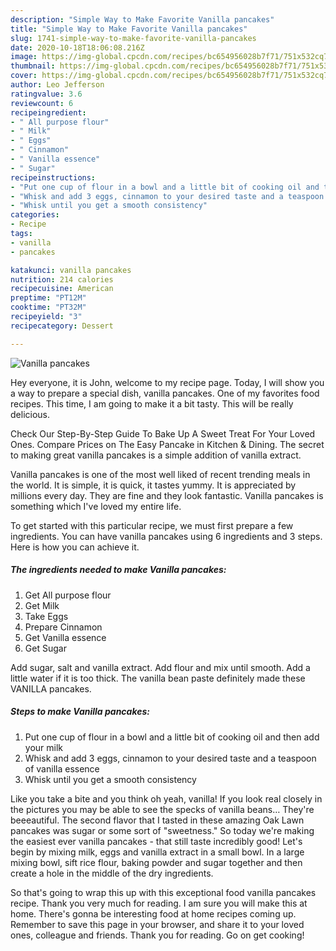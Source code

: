 ```yaml
---
description: "Simple Way to Make Favorite Vanilla pancakes"
title: "Simple Way to Make Favorite Vanilla pancakes"
slug: 1741-simple-way-to-make-favorite-vanilla-pancakes
date: 2020-10-18T18:06:08.216Z
image: https://img-global.cpcdn.com/recipes/bc654956028b7f71/751x532cq70/vanilla-pancakes-recipe-main-photo.jpg
thumbnail: https://img-global.cpcdn.com/recipes/bc654956028b7f71/751x532cq70/vanilla-pancakes-recipe-main-photo.jpg
cover: https://img-global.cpcdn.com/recipes/bc654956028b7f71/751x532cq70/vanilla-pancakes-recipe-main-photo.jpg
author: Leo Jefferson
ratingvalue: 3.6
reviewcount: 6
recipeingredient:
- " All purpose flour"
- " Milk"
- " Eggs"
- " Cinnamon"
- " Vanilla essence"
- " Sugar"
recipeinstructions:
- "Put one cup of flour in a bowl and a little bit of cooking oil and then add your milk"
- "Whisk and add 3 eggs, cinnamon to your desired taste and a teaspoon of vanilla essence"
- "Whisk until you get a smooth consistency"
categories:
- Recipe
tags:
- vanilla
- pancakes

katakunci: vanilla pancakes 
nutrition: 214 calories
recipecuisine: American
preptime: "PT12M"
cooktime: "PT32M"
recipeyield: "3"
recipecategory: Dessert

---
```



![Vanilla pancakes](https://img-global.cpcdn.com/recipes/bc654956028b7f71/751x532cq70/vanilla-pancakes-recipe-main-photo.jpg)

Hey everyone, it is John, welcome to my recipe page. Today, I will show you a way to prepare a special dish, vanilla pancakes. One of my favorites food recipes. This time, I am going to make it a bit tasty. This will be really delicious.

Check Our Step-By-Step Guide To Bake Up A Sweet Treat For Your Loved Ones. Compare Prices on The Easy Pancake in Kitchen &amp; Dining. The secret to making great vanilla pancakes is a simple addition of vanilla extract.

Vanilla pancakes is one of the most well liked of recent trending meals in the world. It is simple, it is quick, it tastes yummy. It is appreciated by millions every day. They are fine and they look fantastic. Vanilla pancakes is something which I've loved my entire life.


To get started with this particular recipe, we must first prepare a few ingredients. You can have vanilla pancakes using 6 ingredients and 3 steps. Here is how you can achieve it.

<!--inarticleads1-->

##### The ingredients needed to make Vanilla pancakes:

1. Get  All purpose flour
1. Get  Milk
1. Take  Eggs
1. Prepare  Cinnamon
1. Get  Vanilla essence
1. Get  Sugar


Add sugar, salt and vanilla extract. Add flour and mix until smooth. Add a little water if it is too thick. The vanilla bean paste definitely made these VANILLA pancakes. 

<!--inarticleads2-->

##### Steps to make Vanilla pancakes:

1. Put one cup of flour in a bowl and a little bit of cooking oil and then add your milk
1. Whisk and add 3 eggs, cinnamon to your desired taste and a teaspoon of vanilla essence
1. Whisk until you get a smooth consistency


Like you take a bite and you think oh yeah, vanilla! If you look real closely in the pictures you may be able to see the specks of vanilla beans… They&#39;re beeeautiful. The second flavor that I tasted in these amazing Oak Lawn pancakes was sugar or some sort of &#34;sweetness.&#34; So today we&#39;re making the easiest ever vanilla pancakes - that still taste incredibly good! Let&#39;s begin by mixing milk, eggs and vanilla extract in a small bowl. In a large mixing bowl, sift rice flour, baking powder and sugar together and then create a hole in the middle of the dry ingredients. 

So that's going to wrap this up with this exceptional food vanilla pancakes recipe. Thank you very much for reading. I am sure you will make this at home. There's gonna be interesting food at home recipes coming up. Remember to save this page in your browser, and share it to your loved ones, colleague and friends. Thank you for reading. Go on get cooking!
